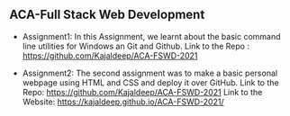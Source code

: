 ## ACA-Full Stack Web Development

* Assignment1:
In this Assignment, we learnt about the basic command line utilities for Windows an Git and Github.
Link to the Repo : https://github.com/Kajaldeep/ACA-FSWD-2021

* Assignment2:
The second assignment was to make a basic personal webpage using HTML and CSS and deploy it over GitHub. 
Link to the Repo: https://github.com/Kajaldeep/ACA-FSWD-2021 
Link to the Website:  https://kajaldeep.github.io/ACA-FSWD-2021/




